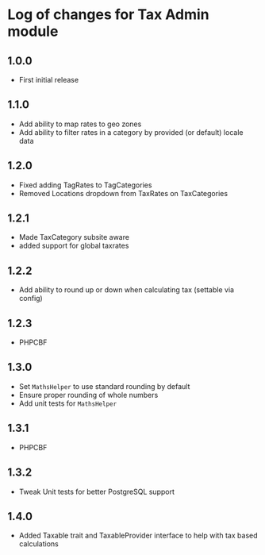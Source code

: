 # Log of changes for Tax Admin module

## 1.0.0

* First initial release

## 1.1.0

* Add ability to map rates to geo zones
* Add ability to filter rates in a category by provided (or default) locale data

## 1.2.0

* Fixed adding TagRates to TagCategories
* Removed Locations dropdown from TaxRates on TaxCategories

## 1.2.1 

* Made TaxCategory subsite aware
* added support for global taxrates

## 1.2.2

* Add ability to round up or down when calculating tax (settable via config)

## 1.2.3

* PHPCBF

## 1.3.0

* Set `MathsHelper` to use standard rounding by default
* Ensure proper rounding of whole numbers
* Add unit tests for `MathsHelper`

## 1.3.1

* PHPCBF

## 1.3.2

* Tweak Unit tests for better PostgreSQL support

## 1.4.0

* Added Taxable trait and TaxableProvider interface to help with tax based calculations